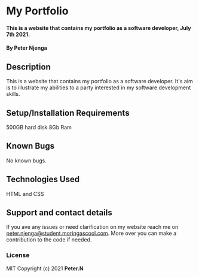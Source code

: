 # My Portfolio
#### This is a website that contains my portfolio as a software developer, July 7th 2021.
#### By Peter Njenga
## Description
This is a website that contains my portfolio as a software developer. It's aim is to illustrate my abilities to a party interested in my software development skills. 
## Setup/Installation Requirements
500GB hard disk
8Gb Ram
## Known Bugs
No known bugs.
## Technologies Used
HTML  and CSS
## Support and contact details
If you ave any issues or need clarification on my website reach me on peter.njenga@student.moringascool.com. More over you can make a contribution to the code if needed.
### License
MIT
Copyright (c) 2021  **Peter.N**